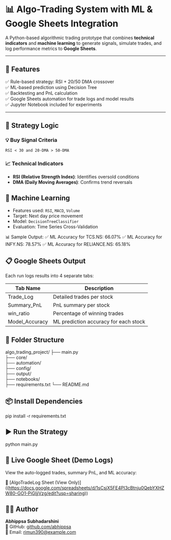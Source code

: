 # 📊 Algo-Trading System with ML & Google Sheets Integration

A Python-based algorithmic trading prototype that combines **technical indicators** and **machine learning** to generate signals, simulate trades, and log performance metrics to **Google Sheets**.

---

## 🚀 Features

✅ Rule-based strategy: RSI + 20/50 DMA crossover  
✅ ML-based prediction using Decision Tree  
✅ Backtesting and PnL calculation  
✅ Google Sheets automation for trade logs and model results  
✅ Jupyter Notebook included for experiments

---

## 🧠 Strategy Logic

### 💡 Buy Signal Criteria
```
RSI < 30 and 20-DMA > 50-DMA
```

### 📈 Technical Indicators
- **RSI (Relative Strength Index)**: Identifies oversold conditions
- **DMA (Daily Moving Averages)**: Confirms trend reversals



## 🧪 Machine Learning

- Features used: `RSI`, `MACD`, `Volume`
- Target: Next day price movement
- Model: `DecisionTreeClassifier`
- Evaluation: Time Series Cross-Validation

📊 Sample Output:
✅ ML Accuracy for TCS.NS: 66.07%
✅ ML Accuracy for INFY.NS: 78.57%
✅ ML Accuracy for RELIANCE.NS: 65.18%


## 📋 Google Sheets Output

Each run logs results into 4 separate tabs:

| Tab Name       | Description                            |
|----------------|----------------------------------------|
| Trade_Log      | Detailed trades per stock              |
| Summary_PnL    | PnL summary per stock                  |
| win_ratio      | Percentage of winning trades           |
| Model_Accuracy | ML prediction accuracy for each stock  |



## 🧾 Folder Structure

algo_trading_project/
├── main.py                   
├── core/                    
├── automation/              
├── config/                 
├── output/                  
├── notebooks/             
├── requirements.txt
└── README.md

## 📦 Install Dependencies

pip install -r requirements.txt
## ▶️ Run the Strategy

python main.py
## 🔗 Live Google Sheet (Demo Logs)

View the auto-logged trades, summary PnL, and ML accuracy:

📄 [AlgoTradeLog Sheet (View Only)]
((https://docs.google.com/spreadsheets/d/1sCsjX5FE4PI3cBtnju0QebYXHZW80-GO1-PiGljjVzg/edit?usp=sharing))

## 🙋‍♀️ Author
**Abhippsa Subhadarshini**  
💼 GitHub: [github.com/abhippsa](https://github.com/abhippsa)  
📧 Email: rimun390@example.com
